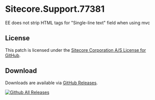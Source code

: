 # Sitecore.Support.77381
EE does not strip HTML tags for &quot;Single-line text&quot; field when using mvc

## License  
This patch is licensed under the [Sitecore Corporation A/S License for GitHub](https://github.com/sitecoresupport/Sitecore.Support.77381/blob/master/LICENSE).  

## Download  
Downloads are available via [GitHub Releases](https://github.com/sitecoresupport/Sitecore.Support.77381/releases).  

[![Github All Releases](https://img.shields.io/github/downloads/SitecoreSupport/Sitecore.Support.77381/total.svg)](https://github.com/SitecoreSupport/Sitecore.Support.77381/releases)
